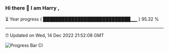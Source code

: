 ### Hi there 👋 I am Harry , 

⏳ Year progress { ████████████████████████████▁▁ } 95.32 %

---

⏰ Updated on Wed, 14 Dec 2022 21:52:08 GMT

![Progress Bar CI](https://github.com/duykhang68/duykhang68/workflows/Progress%20Bar%20CI/badge.svg)

